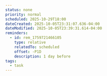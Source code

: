 ```yaml
---
status: none
priority: normal
scheduled: 2025-10-29T18:00
dateCreated: 2025-10-05T23:31:07.636-04:00
dateModified: 2025-10-05T23:39:31.614-04:00
reminders:
  - id: rem_1759721466105
    type: relative
    relatedTo: scheduled
    offset: -P1D
    description: 1 day before
tags:
  - task
---
```


